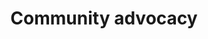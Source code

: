 ---
title: Community advocacy
description: |
    Free and Open Source software is made by communities. These stands have one thing in common: creating communities and
    bringing them together.
logo: img/lib/material-icons/community-advocacy.svg
---